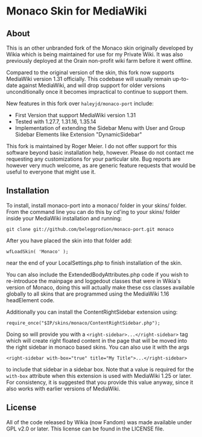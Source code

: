 Monaco Skin for MediaWiki
=========================

About
-----

This is an other unbranded fork of the Monaco skin originally developed by Wikia
which is being maintained for use for my Private Wiki. It was
also previously deployed at the Orain non-profit wiki farm before it went 
offline.

Compared to the original version of the skin, this fork now supports MediaWiki
version 1.31 officially.
This codebase will usually remain up-to-date against MediaWiki, and will drop
support for older versions unconditionally once it becomes impractical to
continue to support them.

New features in this fork over `haleyjd/monaco-port` include:  

* First Version that support MediaWiki version 1.31
* Tested with 1.27.7, 1.31.16, 1.35.14
* Implementation of extending the Sidebar Menu with User and Group Sidebar Elements
  like Extension "DynamicSidebar"

This fork is maintained by Roger Meier. I do not offer support for this
software beyond basic installation help, however. Please do not contact
me requesting any customizations for your particular site. Bug reports
are however very much welcome, as are generic feature requests that 
would be useful to everyone that might use it.

Installation
------------

To install, install monaco-port into a monaco/ folder in your skins/ folder.
From the command line you can do this by cd'ing to your skins/ folder inside
your MediaWiki installation and running:

`git clone git://github.com/beleggrodion/monaco-port.git monaco`

After you have placed the skin into that folder add:

`wfLoadSkin( 'Monaco' );`

near the end of your LocalSettings.php to finish installation of the skin.

You can also include the ExtendedBodyAttributes.php code if you wish to
re-introduce the mainpage and loggedout classes that were in Wikia's version of
Monaco, doing this will actually make these css classes available globally to
all skins that are programmed using the MediaWiki 1.16 headElement code.

Additionally you can install the ContentRightSidebar extension using:

`require_once("$IP/skins/monaco/ContentRightSidebar.php");`

Doing so will provide you with a `<right-sidebar>...</right-sidebar>` tag which 
will create right floated content in the page that will be moved into the right
sidebar in monaco based skins. You can also use it with the args 

`<right-sidebar with-box="true" title="My Title">...</right-sidebar>`

to include that sidebar in a sidebar box. Note that a value is required for 
the `with-box` attribute when this extension is used with MediaWiki 1.25 or
later. For consistency, it is suggested that you provide this value anyway,
since it also works with earlier versions of MediaWiki.

License
-------
All of the code released by Wikia (now Fandom) was made available under GPL v2.0 or later.
This license can be found in the LICENSE file.
